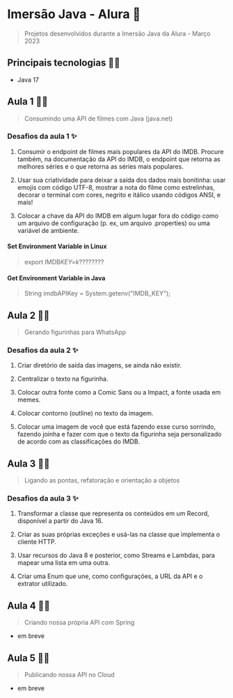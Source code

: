 # Imersão Java - Alura 🚀

> Projetos desenvolvidos durante a Imersão Java da Alura - Março 2023

## Principais tecnologias 👩‍💻

- Java 17

## Aula 1 👨‍💻

> Consumindo uma API de filmes com Java (java.net)

### Desafios da aula 1 ✨

1. Consumir o endpoint de filmes mais populares da API do IMDB. Procure também, na documentação da API do IMDB, o endpoint que retorna as melhores séries e o que retorna as séries mais populares.

2. Usar sua criatividade para deixar a saída dos dados mais bonitinha: usar emojis com código UTF-8, mostrar a nota do filme como estrelinhas, decorar o terminal com cores, negrito e itálico usando códigos ANSI, e mais!

3. Colocar a chave da API do IMDB em algum lugar fora do código como um arquivo de configuração (p. ex, um arquivo .properties) ou uma variável de ambiente.

#### Set Environment Variable in Linux

> export IMDB*KEY=k*????????

#### Get Environment Variable in Java

> String imdbAPIKey = System.getenv("IMDB_KEY");

## Aula 2 👨‍💻

> Gerando figurinhas para WhatsApp

### Desafios da aula 2 ✨

1. Criar diretório de saída das imagens, se ainda não existir.

2. Centralizar o texto na figurinha.

3. Colocar outra fonte como a Comic Sans ou a Impact, a fonte usada em memes.

4. Colocar contorno (outline) no texto da imagem.

5. Colocar uma imagem de você que está fazendo esse curso sorrindo, fazendo joinha e fazer com que o texto da figurinha seja personalizado de acordo com as classificações do IMDB.

## Aula 3 👨‍💻

> Ligando as pontas, refatoração e orientação a objetos

### Desafios da aula 3 ✨

1. Transformar a classe que representa os conteúdos em um Record, disponível a partir do Java 16.

2. Criar as suas próprias exceções e usá-las na classe que implementa o cliente HTTP.

3. Usar recursos do Java 8 e posterior, como Streams e Lambdas, para mapear uma lista em uma outra.

4. Criar uma Enum que une, como configurações, a URL da API e o extrator utilizado.

## Aula 4 👨‍💻

> Criando nossa própria API com Spring

- em breve

## Aula 5 👨‍💻

> Publicando nossa API no Cloud

- em breve
